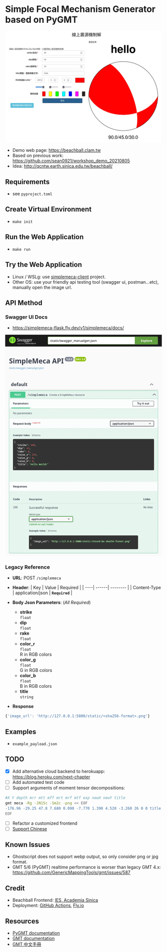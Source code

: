 # Simple Focal Mechanism Generator based on PyGMT

![](docs/demo.webp)

- Demo web page: <https://beachball.clam.tw>
- Based on previous work: <https://github.com/sean0921/workshop_demo_20210805>
- Idea: <http://qcntw.earth.sinica.edu.tw/beachball/>

## Requirements
- see `pyproject.toml`

## Create Virtual Environment
- `make init`

## Run the Web Application
- `make run`

## Try the Web Application
- Linux / WSLg: use [simplemeca-client](https://github.com/sean0921/simplemeca-client) project.
- Other OS: use your friendly api testing tool (swagger ui, postman...etc), manually open the image url.

## API Method
### Swagger UI Docs
- <https://simplemeca-flask.fly.dev/v1/simplemeca/docs/>

![](docs/readme_show_api.webp)

### Legacy Reference
- **URL**: POST `/simplemeca`
- **Header**:
    | Key | Value | Required |
    | ----| ------| -------- |
    | Content-Type | application/json | **`Required`** |

- **Body Json Parameters**: (*All Required*)
    - **strike**<br>
      `float`
    - **dip**<br>
      `float`
    - **rake**<br>
      `float`
    - **color_r**<br>
      `float`<br>
      R in RGB colors
    - **color_g**<br>
      `float`<br>
      G in RGB colors
    - **color_b**<br>
      `float`<br>
      B in RGB colors
    - **title**<br>
      `string`
- **Response**
```javascript
{'image_url': 'http://127.0.0.1:5000/static/<sha256-format>.png'}
```

## Examples
- `example_payload.json`

## TODO
- [x] Add alternative cloud backend to herokuapp: <https://blog.heroku.com/next-chapter>
- [ ] Add automated test code
- [ ] Support arguments of moment tensor decompositions:
```bash
#X Y depth mrr mtt mff mrt mrf mtf exp newX newY title
gmt meca -Rg -JN15c -Sm2c -png << EOF
-176.96 -29.25 47.8 7.680 0.090 -7.770 1.390 4.520 -3.260 26 0 0 title
EOF
```
- [ ] Refactor a customized frontend
- [ ] [Support Chinese](https://docs.gmt-china.org/6.0/chinese/linux/)

## Known Issues
- Ghostscript does not support webp output, so only consider png or jpg format.
- GMT 5/6 (PyGMT) realtime performance is worser than legacy GMT 4.x: <https://github.com/GenericMappingTools/gmt/issues/587>

## Credit
- Beachball Frontend: [IES, Academia Sinica](https://www.earth.sinica.edu.tw/)
- Deployment: [GitHub Actions](https://github.com/features/actions), [Fly.io](https://fly.io)

## Resources
- [PyGMT documentation](https://www.pygmt.org/latest/)
- [GMT documentation](https://docs.generic-mapping-tools.org/)
- [GMT 中文手冊](https://docs.gmt-china.org)
